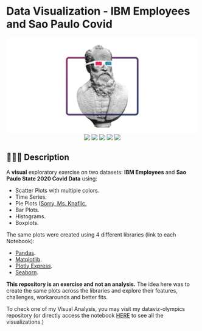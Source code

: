 # Data Visualization - IBM Employees and Sao Paulo Covid

<div align="center"><img src="./images/dataviz-employees-covid-readme.png" width="500"></div>

<div align="center">
<img src="https://img.shields.io/badge/python-3670A0?style=for-the-badge&logo=python&logoColor=ffdd54">
<img src="https://img.shields.io/badge/pandas-%23150458.svg?style=for-the-badge&logo=pandas&logoColor=white">
<img src="https://img.shields.io/badge/Matplotlib-darkblue?style=for-the-badge&logo=python&logoColor=white">
<img src="https://img.shields.io/badge/Plotly-%233F4F75.svg?style=for-the-badge&logo=plotly&logoColor=white">
<img src="https://img.shields.io/badge/seaborn-add8e6?style=for-the-badge&logo=python&logoColor=333333">
</div>

## 👨🏻‍🏫 Description

A **visual** exploratory exercise on two datasets: **IBM Employees** and **Sao Paulo State 2020 Covid Data** using:

- Scatter Plots with multiple colors.
- Time Series.
- Pie Plots ([Sorry, Ms. Knaflic.](https://www.amazon.com.br/Storytelling-Data-Visualization-Business-Professionals/dp/1119002257/ref=asc_df_1119002257/?tag=googleshopp00-20&linkCode=df0&hvadid=379787555408&hvpos=&hvnetw=g&hvrand=2793399920721159232&hvpone=&hvptwo=&hvqmt=&hvdev=c&hvdvcmdl=&hvlocint=&hvlocphy=1031858&hvtargid=pla-404294414086&psc=1) 
- Bar Plots.
- Histograms.
- Boxplots.

The same plots were created using 4 different libraries (link to each Notebook):

- [Pandas](https://github.com/ewerthonk/dataviz-employees-covid/blob/main/dataviz-plotting-with-pandas.ipynb).
- [Matplotlib](https://github.com/ewerthonk/dataviz-employees-covid/blob/main/dataviz-plotting-with-matplotlib.ipynb).
- [Plotly Express](https://github.com/ewerthonk/dataviz-employees-covid/blob/main/dataviz-plotting-with-plotly-express.ipynb).
- [Seaborn](https://github.com/ewerthonk/dataviz-employees-covid/blob/main/dataviz-plotting-with-seaborn.ipynb).

**This repository is an exercise and not an analysis.** The idea here was to create the same plots across the libraries and explore their features, challenges, workarounds and better fits.

To check one of my Visual Analysis, you may visit my dataviz-olympics repository (or directly access the notebook [HERE](https://nbviewer.org/github/ewerthonk/dataviz-olympics/blob/main/dataviz-olympics.ipynb) to see all the visualizations.)